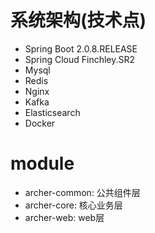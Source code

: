 # 系统架构(技术点)
* Spring Boot 2.0.8.RELEASE
* Spring Cloud Finchley.SR2
* Mysql
* Redis
* Nginx
* Kafka
* Elasticsearch
* Docker

# module
* archer-common: 公共组件层
* archer-core: 核心业务层
* archer-web: web层